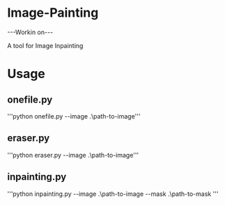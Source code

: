 # Image-Painting
---Workin on---

A tool for Image Inpainting

# Usage
## onefile.py
'''python onefile.py --image .\path-to-image'''

## eraser.py
'''python eraser.py --image .\path-to-image'''

## inpainting.py 
'''python inpainting.py --image .\path-to-image --mask .\path-to-mask '''
